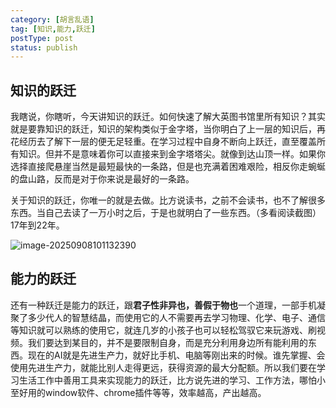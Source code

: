 ```yaml
---
category: [胡言乱语]
tag: [知识,能力,跃迁]
postType: post
status: publish
---
```


## 知识的跃迁

我瞎说，你瞎听，今天讲知识的跃迁。如何快速了解大英图书馆里所有知识？其实就是要靠知识的跃迁，知识的架构类似于金字塔，当你明白了上一层的知识后，再花经历去了解下一层的便无足轻重。在学习过程中自身不断向上跃迁，直至覆盖所有知识。但并不是意味着你可以直接来到金字塔塔尖。就像到达山顶一样。如果你选择直接爬悬崖当然是最短最快的一条路，但是也充满着困难艰险，相反你走蜿蜒的盘山路，反而是对于你来说是最好的一条路。

关于知识的跃迁，你唯一的就是去做。比方说读书，之前不会读书，也不了解很多东西。当自己去读了一万小时之后，于是也就明白了一些东西。（多看阅读截图）17年到22年。

![image-20250908101132390](https://image.hyly.net/i/2025/09/08/bfeef47f64402eda0c3ca14b87e1714a-0.webp)

## 能力的跃迁

还有一种跃迁是能力的跃迁，跟**君子性非异也，善假于物也**一个道理，一部手机凝聚了多少代人的智慧结晶，而使用它的人不需要再去学习物理、化学、电子、通信等知识就可以熟练的使用它，就连几岁的小孩子也可以轻松驾驭它来玩游戏、刷视频。我们要达到某目的，并不是要限制自身，而是充分利用身边所有能利用的东西。现在的AI就是先进生产力，就好比手机、电脑等刚出来的时候。谁先掌握、会使用先进生产力，就能比别人走得更远，获得资源的最大分配额。所以我们要在学习生活工作中善用工具来实现能力的跃迁，比方说先进的学习、工作方法，哪怕小至好用的window软件、chrome插件等等，效率越高，产出越高。
